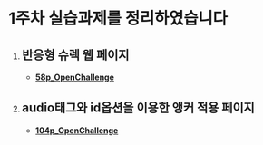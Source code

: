 1주차 실습과제를 정리하였습니다
==========

1. ## 반응형 슈렉 웹 페이지
   - **[58p_OpenChallenge](https://gubbib.github.io/webpgm/1Week/58p_OpenChallenge/index.html)**
2. ## audio태그와 id옵션을 이용한 앵커 적용 페이지
   - **[104p_OpenChallenge](https://gubbib.github.io/webpgm/1Week/104p_OpenChallenge/index.html)**
